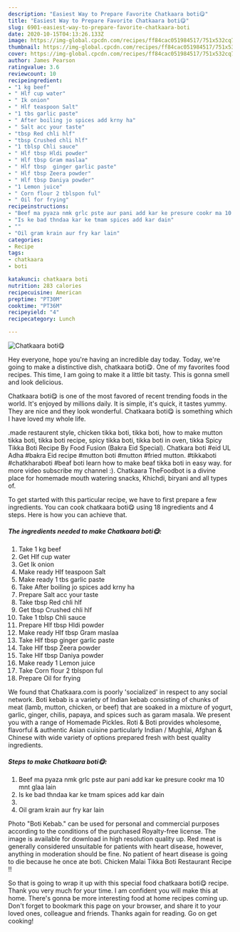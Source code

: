 ```yaml
---
description: "Easiest Way to Prepare Favorite Chatkaara boti😋"
title: "Easiest Way to Prepare Favorite Chatkaara boti😋"
slug: 6901-easiest-way-to-prepare-favorite-chatkaara-boti
date: 2020-10-15T04:13:26.133Z
image: https://img-global.cpcdn.com/recipes/ff84cac051984517/751x532cq70/chatkaara-boti😋-recipe-main-photo.jpg
thumbnail: https://img-global.cpcdn.com/recipes/ff84cac051984517/751x532cq70/chatkaara-boti😋-recipe-main-photo.jpg
cover: https://img-global.cpcdn.com/recipes/ff84cac051984517/751x532cq70/chatkaara-boti😋-recipe-main-photo.jpg
author: James Pearson
ratingvalue: 3.6
reviewcount: 10
recipeingredient:
- "1 kg beef"
- " Hlf cup water"
- " Ik onion"
- " Hlf teaspoon Salt"
- "1 tbs garlic paste"
- " After boiling jo spices add krny ha"
- " Salt acc your taste"
- "tbsp Red chli hlf"
- "tbsp Crushed chli hlf"
- "1 tblsp Chli sauce"
- " Hlf tbsp Hldi powder"
- " Hlf tbsp Gram maslaa"
- " Hlf tbsp  ginger garlic paste"
- " Hlf tbsp Zeera powder"
- " Hlf tbsp Daniya powder"
- "1 Lemon juice"
- " Corn flour 2 tblspon ful"
- " Oil for frying"
recipeinstructions:
- "Beef ma pyaza nmk grlc pste aur pani add kar ke presure cookr ma 10 mnt glaa lain"
- "Is ke bad thndaa kar ke tmam spices add kar dain"
- ""
- "Oil gram krain aur fry kar lain"
categories:
- Recipe
tags:
- chatkaara
- boti

katakunci: chatkaara boti 
nutrition: 283 calories
recipecuisine: American
preptime: "PT30M"
cooktime: "PT36M"
recipeyield: "4"
recipecategory: Lunch

---
```



![Chatkaara boti😋](https://img-global.cpcdn.com/recipes/ff84cac051984517/751x532cq70/chatkaara-boti😋-recipe-main-photo.jpg)

Hey everyone, hope you're having an incredible day today. Today, we're going to make a distinctive dish, chatkaara boti😋. One of my favorites food recipes. This time, I am going to make it a little bit tasty. This is gonna smell and look delicious.

Chatkaara boti😋 is one of the most favored of recent trending foods in the world. It's enjoyed by millions daily. It is simple, it's quick, it tastes yummy. They are nice and they look wonderful. Chatkaara boti😋 is something which I have loved my whole life.

.made restaurent style, chicken tikka boti, tikka boti, how to make mutton tikka boti, tikka boti recipe, spicy tikka boti, tikka boti in oven, tikka Spicy Tikka Boti Recipe By Food Fusion (Bakra Eid Special). Chatkara boti #eid UL Adha #bakra Eid recipe #mutton boti #mutton #fried mutton. #tikkaboti #chatkharaboti #beaf boti learn how to make beaf tikka boti in easy way. for more video subscribe my channel :). Chatkaara TheFoodbot is a divine place for homemade mouth watering snacks, Khichdi, biryani and all types of.


To get started with this particular recipe, we have to first prepare a few ingredients. You can cook chatkaara boti😋 using 18 ingredients and 4 steps. Here is how you can achieve that.

<!--inarticleads1-->

##### The ingredients needed to make Chatkaara boti😋:

1. Take 1 kg beef
1. Get  Hlf cup water
1. Get  Ik onion
1. Make ready  Hlf teaspoon Salt
1. Make ready 1 tbs garlic paste
1. Take  After boiling jo spices add krny ha
1. Prepare  Salt acc your taste
1. Take tbsp Red chli hlf
1. Get tbsp Crushed chli hlf
1. Take 1 tblsp Chli sauce
1. Prepare  Hlf tbsp Hldi powder
1. Make ready  Hlf tbsp Gram maslaa
1. Take  Hlf tbsp  ginger garlic paste
1. Take  Hlf tbsp Zeera powder
1. Take  Hlf tbsp Daniya powder
1. Make ready 1 Lemon juice
1. Take  Corn flour 2 tblspon ful
1. Prepare  Oil for frying


We found that Chatkaara.com is poorly &#39;socialized&#39; in respect to any social network. Boti kebab is a variety of Indian kebab consisting of chunks of meat (lamb, mutton, chicken, or beef) that are soaked in a mixture of yogurt, garlic, ginger, chilis, papaya, and spices such as garam masala. We present you with a range of Homemade Pickles. Roti &amp; Boti provides wholesome, flavorful &amp; authentic Asian cuisine particularly Indian / Mughlai, Afghan &amp; Chinese with wide variety of options prepared fresh with best quality ingredients. 

<!--inarticleads2-->

##### Steps to make Chatkaara boti😋:

1. Beef ma pyaza nmk grlc pste aur pani add kar ke presure cookr ma 10 mnt glaa lain
1. Is ke bad thndaa kar ke tmam spices add kar dain
1. 
1. Oil gram krain aur fry kar lain


Photo &#34;Boti Kebab.&#34; can be used for personal and commercial purposes according to the conditions of the purchased Royalty-free license. The image is available for download in high resolution quality up. Red meat is generally considered unsuitable for patients with heart disease, however, anything in moderation should be fine. No patient of heart disease is going to die because he once ate boti. Chicken Malai Tikka Boti Restaurant Recipe !! 

So that is going to wrap it up with this special food chatkaara boti😋 recipe. Thank you very much for your time. I am confident you will make this at home. There's gonna be more interesting food at home recipes coming up. Don't forget to bookmark this page on your browser, and share it to your loved ones, colleague and friends. Thanks again for reading. Go on get cooking!
